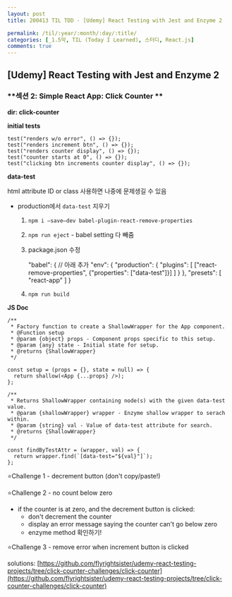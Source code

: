 ```yaml
---
layout: post
title: 200413 TIL TDD - [Udemy] React Testing with Jest and Enzyme 2

permalink: /til/:year/:month/:day/:title/
categories: [_1.5막, TIL (Today I Learned), 스터디, React.js]
comments: true
---
```


## [Udemy] React Testing with Jest and Enzyme 2

### **섹션 2: Simple React App: Click Counter **

**dir: click-counter**

**initial tests**

    test("renders w/o error", () => {});
    test("renders increment btn", () => {});
    test("renders counter display", () => {});
    test("counter starts at 0", () => {});
    test("clicking btn increments counter display", () => {});

**data-test**

html attribute ID or class 사용하면 나중에 문제생길 수 있음

- production에서 `data-test` 지우기
    1. `npm i —save—dev babel-plugin-react-remove-properties`
    2. `npm run eject` - babel setting 다 빼줌 
    3. package.json 수정

        "babel": {
        // 아래 추가 
            "env": {
              "production": {
                "plugins": [
                  ["react-remove-properties", {"properties": ["data-test"]}]
                ]
              }
            },
            "presets": [
              "react-app"
            ]
          }

    4. `npm run build`

**JS Doc**

    /**
     * Factory function to create a ShallowWrapper for the App component.
     * @Function setup
     * @param {object} props - Component props specific to this setup.
     * @param {any} state - Initial state for setup.
     * @returns {ShallowWrapper}
     */
    
    const setup = (props = {}, state = null) => {
      return shallow(<App {...props} />);
    };
    
    /**
     * Returns ShallowWrapper containing node(s) with the given data-test value.
     * @param {shallowWrapper} wrapper - Enzyme shallow wrapper to serach within.
     * @param {string} val - Value of data-test attribute for search.
     * @returns {ShallowWrapper}
     */
    
    const findByTestAttr = (wrapper, val) => {
      return wrapper.find(`[data-test="${val}"]`);
    };


⭐️Challenge 1 - decrement button  (don't copy/paste!)

⭐️Challenge 2 - no count below zero

- if the counter is at zero, and the decrement button is clicked:
    - don't decrement the counter
    - display an error message saying the counter can't go below zero
    - enzyme method 확인하기!

⭐️Challenge 3 - remove error when increment button is clicked

solutions: [https://github.com/flyrightsister/udemy-react-testing-projects/tree/click-counter-challenges/click-counter](https://github.com/flyrightsister/udemy-react-testing-projects/tree/click-counter-challenges/click-counter)
